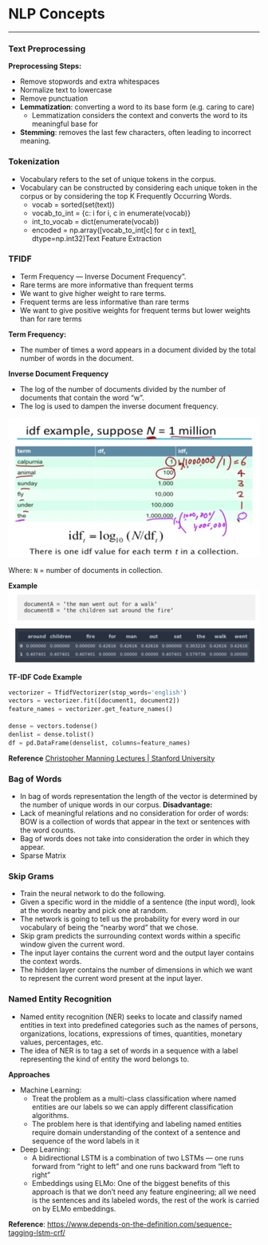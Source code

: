 # NLP Concepts 
______

### Text Preprocessing

**Preprocessing Steps:**
- Remove stopwords and extra whitespaces 
- Normalize text to lowercase
- Remove punctuation
- **Lemmatization**: converting a word to its base form (e.g. caring to care)
  - Lemmatization considers the context and converts the word to its meaningful base for
- **Stemming**: removes the last few characters, often leading to incorrect meaning.

### Tokenization
- Vocabulary refers to the set of unique tokens in the corpus.
- Vocabulary can be constructed by considering each unique token in the corpus or by considering the top K Frequently Occurring Words.
  - vocab = sorted(set(text))
  - vocab_to_int = {c: i for i, c in enumerate(vocab)}
  - int_to_vocab = dict(enumerate(vocab))
  - encoded = np.array([vocab_to_int[c] for c in text], dtype=np.int32)Text Feature Extraction
 
### TFIDF
- Term Frequency — Inverse Document Frequency”. 
- Rare terms are more informative than frequent terms
- We want to give higher weight to rare terms. 
- Frequent terms are less informative than rare terms
- We want to give positive weights for frequent terms but lower weights than for rare terms 

**Term Frequency:** 
- The number of times a word appears in a document divided by the total number of words in the document. 

**Inverse Document Frequency**
- The log of the number of documents divided by the number of documents that contain the word “w”.
- The log is used to dampen the inverse document frequency. 

![image](../assets/tfidf.png)


Where: `N` = number of documents in collection. 

**Example**
![image](../assets/tfidf2.png)
![image](../assets/tfidf3.png)

**TF-IDF Code Example**

```python
vectorizer = TfidfVectorizer(stop_words='english')
vectors = vectorizer.fit([document1, document2])
feature_names = vectorizer.get_feature_names()

dense = vectors.todense()
denlist = dense.tolist()
df = pd.DataFrame(denselist, columns=feature_names)
```

**Reference**
[Christopher Manning Lectures | Stanford University](https://www.youtube.com/watch?v=pxYkuWEOKjc)

### Bag of Words

- In bag of words representation the length of the vector is determined by the number of unique words in our corpus.
**Disadvantage:**
- Lack of meaningful relations and no consideration for order of words: BOW is a collection of words that appear in the text or sentences with the word counts. 
- Bag of words does not take into consideration the order in which they appear.
- Sparse Matrix

### Skip Grams
- Train the neural network to do the following. 
- Given a specific word in the middle of a sentence (the input word), look at the words nearby and pick one at random. 
- The network is going to tell us the probability for every word in our vocabulary of being the “nearby word” that we chose.
- Skip gram predicts the surrounding context words within a specific window given the current word. 
- The input layer contains the current word and the output layer contains the
  context words. 
- The hidden layer contains the number of dimensions in which
  we want to represent the current word present at the input layer.


### Named Entity Recognition
- Named entity recognition (NER) seeks to locate and classify named entities in text into predefined categories such as the names of persons, organizations, locations, expressions of times, quantities, monetary values, percentages, etc.
- The idea of NER is to tag a set of words in a sequence with a label representing the kind of entity the word belongs to.

**Approaches**
- Machine Learning: 
  - Treat the problem as a multi-class classification where named entities are our labels so we can apply different classification algorithms. 
  - The problem here is that identifying and labeling named entities require domain understanding of the context of a sentence and sequence of the word labels in it
- Deep Learning: 
  - A bidirectional LSTM is a combination of two LSTMs — one runs forward from “right to left” and one runs backward from “left to right”
  - Embeddings using ELMo: One of the biggest benefits of this approach is that we don’t need any feature engineering; all we need is the sentences and its labeled words, the rest of the work is carried on by ELMo embeddings. 

**Reference**:
https://www.depends-on-the-definition.com/sequence-tagging-lstm-crf/















